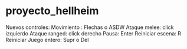 # proyecto_hellheim


Nuevos controles:
Movimiento : Flechas o ASDW
Ataque melee: click izquierdo
Ataque ranged: click derecho
Pausa: Enter
Reiniciar escena: R
Reiniciar Juego entero: Supr o Del
